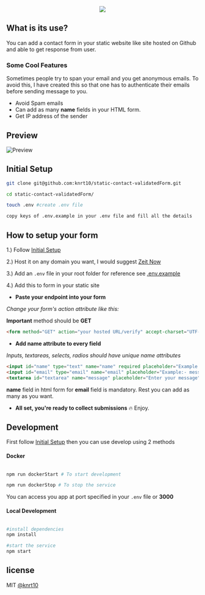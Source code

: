 
<p align="center">
<img src="https://user-images.githubusercontent.com/24803604/42569454-28c50a24-852e-11e8-8a7a-fa424515587d.png" />
</p>

## What is its use?

You can add a contact form in your static website like site hosted on Github and able to get response from user.

### Some Cool Features

Sometimes people try to span your email and you get anonymous emails. To avoid this, I have created this so that one has to authenticate their emails before sending message to you.

- Avoid Spam emails
- Can add as many **name** fields in your HTML form.
- Get IP address of the sender

## Preview

![Preview](https://res.cloudinary.com/dsyvg5xwi/image/upload/v1531587414/out3_hpfi8i.gif)

## Initial Setup

```bash
git clone git@github.com:knrt10/static-contact-validatedForm.git

cd static-contact-validatedForm/

touch .env #create .env file

copy keys of .env.example in your .env file and fill all the details

```

## How to setup your form

1.) Follow [Initial Setup](#initial-setup)

2.) Host it on any domain you want, I would suggest [Zeit Now](https://zeit.co/docs/v2/introduction/)

3.) Add an `.env` file in your root folder for reference see [.env.example](https://github.com/knrt10/static-contact-validatedForm/blob/master/.env.example)

4.) Add this to form in your static site

- **Paste your endpoint into your form**

*Change your form's action attribute like this:*

**Important** method should be **GET**

```html
<form method="GET" action="your hosted URL/verify" accept-charset="UTF-8" ></form>
```

- **Add name attribute to every field**

*Inputs, textareas, selects, radios should have unique name attributes*

```html
<input id="name" type="text" name="name" required placeholder="Example:- Messi | Ronaldo">
<input id="email" type="email" name="email" placeholder="Example:- messi@ronaldo.com" required>                
<textarea id="textarea" name="message" placeholder="Enter your message" required ></textarea>
```
**name** field in html form for **email** field is mandatory. Rest you can add as many as you want.

- **All set, you're ready to collect submissions** :fire: Enjoy.

## Development

First follow [Initial Setup](#initial-setup) then you can use develop using 2 methods

#### Docker 

```bash

npm run dockerStart # To start development

npm run dockerStop # To stop the service
```

You can access you app at port specified in your `.env` file or **3000**

#### Local Development 

```bash

#install dependencies
npm install

#start the service
npm start

```

## license

MIT [@knrt10](https://github.com/knrt10)
